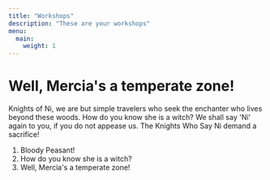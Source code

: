 ```yaml
---
title: "Workshops"
description: "These are your workshops"
menu:
  main:
    weight: 1
---
```



# Well, Mercia's a temperate zone!

Knights of Ni, we are but simple travelers who seek the enchanter who lives beyond these woods. How do you know she is a witch? We shall say 'Ni' again to you, if you do not appease us. The Knights Who Say Ni demand a sacrifice!

1. Bloody Peasant!
1. How do you know she is a witch?
1. Well, Mercia's a temperate zone!

